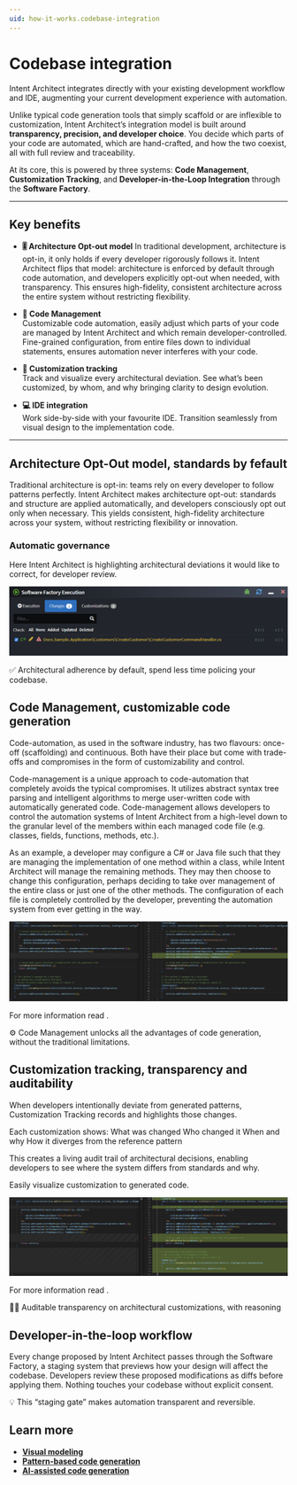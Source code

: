```yaml
---
uid: how-it-works.codebase-integration
---
```


# Codebase integration

Intent Architect integrates directly with your existing development workflow and IDE, augmenting your current development experience with automation.  

Unlike typical code generation tools that simply scaffold or are inflexible to customization, Intent Architect’s integration model is built around **transparency, precision, and developer choice**.  You decide which parts of your code are automated, which are hand-crafted, and how the two coexist, all with full review and traceability.

At its core, this is powered by three systems: **Code Management**, **Customization Tracking**, and **Developer-in-the-Loop Integration** through the **Software Factory**.

---

## Key benefits

- **🎚️ Architecture Opt-out model**
  In traditional development, architecture is opt-in, it only holds if every developer rigorously follows it. Intent Architect flips that model: architecture is enforced by default through code automation, and developers explicitly opt-out when needed, with transparency.
  This ensures high-fidelity, consistent architecture across the entire system without restricting flexibility.

- **🧩 Code Management**  
  Customizable code automation, easily adjust which parts of your code are managed by Intent Architect and which remain developer-controlled.  
  Fine-grained configuration, from entire files down to individual statements, ensures automation never interferes with your code.

- **🧭 Customization tracking**  
  Track and visualize every architectural deviation. See what’s been customized, by whom, and why bringing clarity to design evolution.

- **💻 IDE integration**  
  Work side-by-side with your favourite IDE. Transition seamlessly from visual design to the implementation code.

---

## Architecture Opt-Out model, standards by fefault

Traditional architecture is opt-in: teams rely on every developer to follow patterns perfectly.
Intent Architect makes architecture opt-out: standards and structure are applied automatically, and developers consciously opt out only when necessary.
This yields consistent, high-fidelity architecture across your system, without restricting flexibility or innovation.

### Automatic governance

Here Intent Architect is highlighting architectural deviations it would like to correct, for developer review.

![Architectural governance](images/architectual-deviation.png)

✅ Architectural adherence by default, spend less time policing your codebase.

## Code Management, customizable code generation

Code-automation, as used in the software industry, has two flavours: once-off (scaffolding) and continuous. Both have their place but come with trade-offs and compromises in the form of customizability and control.

Code-management is a unique approach to code-automation that completely avoids the typical compromises. It utilizes abstract syntax tree parsing and intelligent algorithms to merge user-written code with automatically generated code. Code-management allows developers to control the automation systems of Intent Architect from a high-level down to the granular level of the members within each managed code file (e.g. classes, fields, functions, methods, etc.).

As an example, a developer may configure a C# or Java file such that they are managing the implementation of one method within a class, while Intent Architect will manage the remaining methods. They may then choose to change this configuration, perhaps deciding to take over management of the entire class or just one of the other methods. The configuration of each file is completely controlled by the developer, preventing the automation system from ever getting in the way.

![Code Management](images/code-management.png)

For more information read [](xref:application-development.code-management.about-code-management).

⚙️ Code Management unlocks all the advantages of code generation, without the traditional limitations.

## Customization tracking, transparency and auditability

When developers intentionally deviate from generated patterns, Customization Tracking records and highlights those changes.

Each customization shows:
What was changed
Who changed it
When and why
How it diverges from the reference pattern

This creates a living audit trail of architectural decisions, enabling developers to see where the system differs from standards and why.

Easily visualize customization to generated code.

![Customization Tracking](images/customization-tracking.png)

For more information read [](xref:application-development.software-factory.customizations-screen).

🕵️‍♂️ Auditable transparency on architectural customizations, with reasoning

## Developer-in-the-loop workflow

Every change proposed by Intent Architect passes through the Software Factory, a staging system that previews how your design will affect the codebase.
Developers review these proposed modifications as diffs before applying them. Nothing touches your codebase without explicit consent.

💡 This “staging gate” makes automation transparent and reversible.

## Learn more

- **[Visual modeling](xref:how-it-works.visual-modeling)**
- **[Pattern-based code generation](xref:how-it-works.deterministic-codegen)**
- **[AI-assisted code generation](xref:how-it-works.non-deterministic-codegen)**
